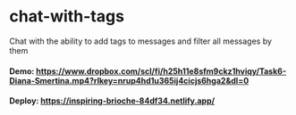 # chat-with-tags
Chat with the ability to add tags to messages and filter all messages by them
#### Demo: https://www.dropbox.com/scl/fi/h25h11e8sfm9ckz1hviqy/Task6-Diana-Smertina.mp4?rlkey=nrup4hd1u365ij4cicjs6hga2&dl=0
#### Deploy: https://inspiring-brioche-84df34.netlify.app/
